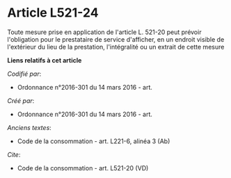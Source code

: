 # Article L521-24

Toute mesure prise en application de l'article L. 521-20 peut prévoir l'obligation pour le prestataire de service d'afficher,
en un endroit visible de l'extérieur du lieu de la prestation, l'intégralité ou un extrait de cette mesure

**Liens relatifs à cet article**

_Codifié par_:

  - Ordonnance n°2016-301 du 14 mars 2016 - art.

_Créé par_:

  - Ordonnance n°2016-301 du 14 mars 2016 - art.

_Anciens textes_:

  - Code de la consommation - art. L221-6, alinéa 3 (Ab)

_Cite_:

  - Code de la consommation - art. L521-20 (VD)
